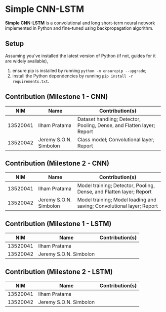 # Simple CNN-LSTM
**Simple CNN-LSTM** is a convolutional and long short-term neural network implemented in Python and fine-tuned using backpropagation algorithm.

## Setup
Assuming you've installed the latest version of Python (if not, guides for it are widely available),
1. ensure pip is installed by running `python -m ensurepip --upgrade`;
2. install the Python dependencies by running `pip install -r requirements.txt`.

## Contribution (Milestone 1 - CNN)
| NIM      | Name                   | Contribution(s)                                                       |
|----------|------------------------|-----------------------------------------------------------------------|
| 13520041 | Ilham Pratama          | Dataset handling; Detector, Pooling, Dense, and Flatten layer; Report |
| 13520042 | Jeremy S.O.N. Simbolon | Class model; Convolutional layer; Report                              |

## Contribution (Milestone 2 - CNN)
| NIM      | Name                   | Contribution(s)                                                       |
|----------|------------------------|-----------------------------------------------------------------------|
| 13520041 | Ilham Pratama          | Model training; Detector, Pooling, Dense, and Flatten layer; Report   |
| 13520042 | Jeremy S.O.N. Simbolon | Model training; Model loading and saving; Convolutional layer; Report |

## Contribution (Milestone 1 - LSTM)
| NIM      | Name                   | Contribution(s) |
|----------|------------------------|-----------------|
| 13520041 | Ilham Pratama          |                 |
| 13520042 | Jeremy S.O.N. Simbolon |                 |

## Contribution (Milestone 2 - LSTM)
| NIM      | Name                   | Contribution(s) |
|----------|------------------------|-----------------|
| 13520041 | Ilham Pratama          |                 |
| 13520042 | Jeremy S.O.N. Simbolon |                 |